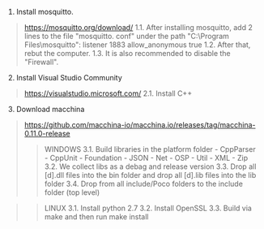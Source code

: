1. Install mosquitto.
> https://mosquitto.org/download/
1.1. After installing mosquitto, add 2 lines to the file "mosquitto. conf" under the path "C:\Program Files\mosquitto":
> listener 1883
> allow_anonymous true
1.2. After that, rebut the computer.
1.3. It is also recommended to disable the "Firewall".

2. Install Visual Studio Community
> https://visualstudio.microsoft.com/
2.1. Install C++

3. Download macchina
> https://github.com/macchina-io/macchina.io/releases/tag/macchina-0.11.0-release
>> WINDOWS
3.1. Build libraries in the platform folder
    - CppParser
    - CppUnit
    - Foundation
    - JSON
    - Net
    - OSP
    - Util
    - XML
    - Zip
      3.2. We collect libs as a debag and release version
      3.3. Drop all [d].dll files into the bin folder and drop all [d].lib files into the lib folder
      3.4. Drop from all include/Poco folders to the include folder (top level)

>> LINUX
    3.1. Install python 2.7
    3.2. Install OpenSSL
    3.3. Build via make and then run make install